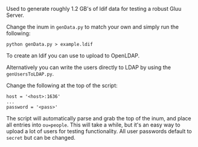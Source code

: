 Used to generate roughly 1.2 GB's of ldif data for testing a robust Gluu Server.

Change the inum in `genData.py` to match your own and simply run the following:

```
python genData.py > example.ldif
```
To create an ldif you can use to upload to OpenLDAP.

Alternatively you can write the users directly to LDAP by using the `genUsersToLDAP.py`.

Change the following at the top of the script:

```
host = '<host>:1636'
...
password = '<pass>'
```

The script will automatically parse and grab the top of the inum, and place all entries into `ou=people`. This will take a while, but it's an easy way to upload a lot of users for testing functionality. All user passwords default to `secret` but can be changed.
